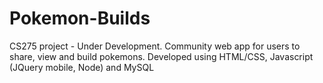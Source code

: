 # Pokemon-Builds
CS275 project - Under Development.
Community web app for users to share, view and build pokemons.
Developed using HTML/CSS, Javascript (JQuery mobile, Node) and MySQL 
